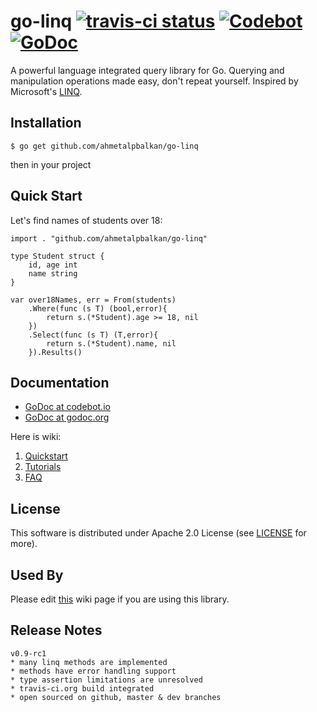 # go-linq [![travis-ci status](https://api.travis-ci.org/ahmetalpbalkan/go-linq.png)](https://travis-ci.org/ahmetalpbalkan/go-linq)  [![Codebot](https://codebot.io/badge/github.com/ahmetalpbalkan/go-linq.png)](http://codebot.io/doc/pkg/github.com/ahmetalpbalkan/go-linq "Codebot") [![GoDoc](https://godoc.org/github.com/ahmetalpbalkan/go-linq?status.png)](https://godoc.org/github.com/ahmetalpbalkan/go-linq) 

A powerful language integrated query library for Go. Querying and manipulation
operations made easy, don't repeat yourself. Inspired by Microsoft's
[LINQ](http://msdn.microsoft.com/en-us/library/bb397926.aspx).

## Installation

    $ go get github.com/ahmetalpbalkan/go-linq

then in your project 

## Quick Start

Let's find names of students over 18:

```
import . "github.com/ahmetalpbalkan/go-linq"
	
type Student struct {
    id, age int
    name string
}

var over18Names, err = From(students)
	.Where(func (s T) (bool,error){
		return s.(*Student).age >= 18, nil
	})
	.Select(func (s T) (T,error){
		return s.(*Student).name, nil
	}).Results()
```

## Documentation

* [GoDoc at codebot.io](http://codebot.io/doc/pkg/github.com/ahmetalpbalkan/go-linq)
* [GoDoc at godoc.org](http://godoc.org/github.com/ahmetalpbalkan/go-linq)

Here is wiki:

1. [Quickstart](https://github.com/ahmetalpbalkan/go-linq/wiki/Quickstart)
2. [Tutorials](https://github.com/ahmetalpbalkan/go-linq/wiki/Tutorials)
3. [FAQ](https://github.com/ahmetalpbalkan/go-linq/wiki/FAQ)

## License

This software is distributed under Apache 2.0 License (see [LICENSE](LICENSE)
for more).

## Used By

Please edit [this](#) wiki page if you are using this library.

## Release Notes

~~~
v0.9-rc1
* many linq methods are implemented
* methods have error handling support
* type assertion limitations are unresolved
* travis-ci.org build integrated
* open sourced on github, master & dev branches
~~~